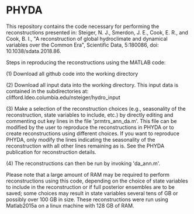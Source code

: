 # PHYDA

This repository contains the code necessary for performing the reconstructions presented in: Steiger, N. J., Smerdon, J. E., Cook, E. R., and Cook, B. I., "A reconstruction of global hydroclimate and dynamical variables over the Common Era", Scientific Data, 5:180086, doi: 10.1038/sdata.2018.86.

Steps in reproducing the reconstructions using the MATLAB code:

(1) Download all github code into the working directory

(2) Download all input data into the working directory. This input data is contained in the subdirectories at: clifford.ldeo.columbia.edu/nsteiger/hydro_input

(3) Make a selection of the reconstruction choices (e.g., seasonality of the reconstruction, state variables to include, etc.) by directly editing and commenting out key lines in the file 'prmtrs_ann_da.m'. This file can be modified by the user to reproduce the reconstructions in PHYDA or to create reconstructions using different choices. If you want to reproduce PHYDA, only modify the lines indicating the seasonality of the reconstruction with all other lines remaining as is. See the PHYDA publication for reconstruction details.

(4) The reconstructions can then be run by invoking 'da_ann.m'.

Please note that a large amount of RAM may be required to perform reconstructions using this code, depending on the choice of state variables to include in the reconstruction or if full posterior ensembles are to be saved; some choices may result in state variables several tens of GB or possibly over 100 GB in size. These reconstructions were run using Matlab2015a on a linux machine with 128 GB of RAM.




